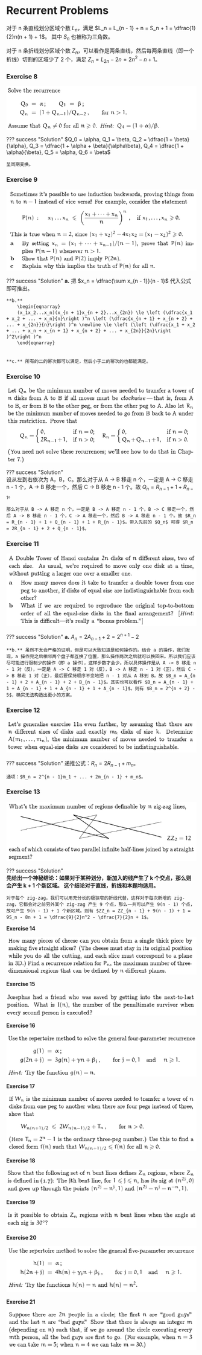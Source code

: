 # Recurrent Problems

对于 n 条直线划分区域个数 $L_n$，满足 $L_n = L_{n - 1} + n = S_n + 1 = \dfrac{1}{2}n(n + 1) + 1$。
其中 $S_n$ 也被称为三角数。

对于 n 条折线划分区域个数 $Z_n$，可以看作是两条直线，然后每两条直线（即一个折线）切割的区域少了 2 个，满足 $Z_n = L_{2n} - 2n = 2n^2 - n + 1$。

### Exercise 8

![01-e08](images/01-e08.png)

??? success "Solution"
    $Q_0 = \alpha, Q_1 = \beta, Q_2 = \dfrac{1 + \beta}{\alpha}, Q_3 = \dfrac{1 + \alpha + \beta}{\alpha\beta}, Q_4 = \dfrac{1 + \alpha}{\beta}, Q_5 = \alpha, Q_6 = \beta$

    呈周期变换。


### Exercise 9

![01-e09](images/01-e09.png)

??? success "Solution"
    **a.** 把 $x_n = \dfrac{\sum x_{n - 1}}{n - 1}$ 代入公式即可推出。

    **b.** 
        \begin{eqnarray}
        (x_1x_2...x_n)(x_{n + 1}x_{n + 2}...x_{2n}) \le \left (\dfrac{x_1 + x_2 + ... + x_n}{n}\right )^n \left (\dfrac{x_{n + 1} + x_{n + 2} + ... + x_{2n}}{n}\right )^n \newline \le \left (\left (\dfrac{x_1 + x_2 + ... + x_n + x_{n + 1} + x_{n + 2} + ... + x_{2n}}{2n}\right )^2\right )^n
        \end{eqnarray}
        

    **c.** 所有的二的幂次都可以满足，然后小于二的幂次的也都能满足。


### Exercise 10 

![01-e10](images/01-e10.png)

??? success "Solution"  
    设从左到右依次为 A，B，C。那么对于从 A -> B 移走 n 个，一定是 A -> C 移走 n - 1 个，A -> B 移走一个，然后 C -> B 移走 n - 1 个。故 $Q_n = R_{n - 1} + 1 + R_{n - 1}$。

    那么对于从 B -> A 移走 n 个，一定是 B -> A 移走 n - 1 个，B -> C 移走一个，然后 A -> B 移走 n - 1 个，C -> A 移走一个，然后 B -> A 移走 n - 1 个。故 $R_n = R_{n - 1} + 1 + Q_{n - 1} + 1 + R_{n - 1}$。带入先前的 $Q_n$ 可得 $R_n = 2R_{n - 1} + 2 + Q_{n - 1}$。


### Exercise 11

![01-e11](images/01-e11.png)

??? success "Solution"
    **a.** $A_n = 2A_{n - 1} + 2 = 2^{n + 1} - 2$

    **b.** 虽然不太会严格的证明，但是可以大致知道是如何操作的。结合 a 的操作，我们发现，a 操作完之后相邻两个盘子都互换了位置，那么操作两次之后就可以换回来。所以我们应该尽可能进行限制少的操作（即 a 操作），这样步数才会少。所以具体操作是从 A -> B 移走 n - 1 对（反），一定是 A -> C 移走 1 对（反），B -> A 移走 n - 1 对（正），然后 C -> B 移走 1 对（正），最后要保持顺序不变地把 n - 1 对从 A 移到 B。故 $B_n = A_{n - 1} + 2 + A_{n - 1} + 2 + B_{n - 1}$。其实也可以看作 $B_n = A_{n - 1} + 1 + A_{n - 1} + 1 + A_{n - 1} + 1 + A_{n - 1}$。则有 $B_n = 2^{n + 2} - 5$，确实无法构造出更小的方案。
    

### Exercise 12

![01-e12](images/01-e12.png)

??? success "Solution"
    递推公式：$R_n = 2R_{n - 1} + m_n$。

    通项：$R_n = 2^{n - 1}m_1 + ... + 2m_{n - 1} + m_n$。



### Exercise 13

![01-e13](images/01-e13.png)

??? success "Solution"  
    **先给出一个神秘结论：如果对于某种划分，新加入的线产生了 k 个交点，那么则会产生 k + 1 个新区域。
    这个结论对于直线，折线和本题均适用。**

    对于每个 zig-zag，我们可以用充分长的极狭窄的折线代替，这样对于每次新增的 zig-zag，它都会对之前另外某个 zig-zag 产生 9 个点，那么一共可以产生 9(n - 1) 个点，故可产生 9(n - 1) + 1 个新区域。则有 $ZZ_n = ZZ_{n - 1} + 9(n - 1) + 1 = 9S_n - 8n + 1 = \dfrac{9}{2}n^2 - \dfrac{7}{2}n + 1$。

**Exercise 14** 

![01-e14](images/01-e14.png)





**Exercise 15** 

![01-e15](images/01-e15.png)





**Exercise 16** 

![01-e16](images/01-e16.png)



**Exercise 17** 

![01-e17](images/01-e17.png)



**Exercise 18** 

![01-e18](images/01-e18.png)



**Exercise 19** 

![01-e19](images/01-e19.png)



**Exercise 20** 

![01-e20](images/01-e20.png)



**Exercise 21** 

![01-e21](images/01-e21.png)


